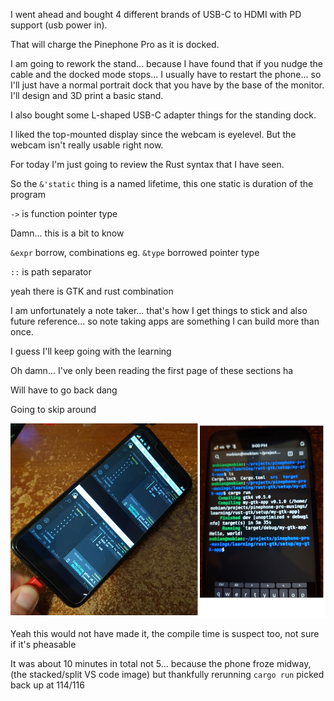 I went ahead and bought 4 different brands of USB-C to HDMI with PD support (usb power in).

That will charge the Pinephone Pro as it is docked.

I am going to rework the stand... because I have found that if you nudge the cable and the docked mode stops... I usually have to restart the phone... so I'll just have a normal portrait dock that you have by the base of the monitor. I'll design and 3D print a basic stand.

I also bought some L-shaped USB-C adapter things for the standing dock.

I liked the top-mounted display since the webcam is eyelevel. But the webcam isn't really usable right now.

For today I'm just going to review the Rust syntax that I have seen.

So the `&'static` thing is a named lifetime, this one static is duration of the program

`->` is function pointer type

Damn... this is a bit to know

`&expr` borrow, combinations eg. `&type` borrowed pointer type

`::` is path separator

yeah there is GTK and rust combination

I am unfortunately a note taker... that's how I get things to stick and also future reference... so note taking apps are something I can build more than once.

I guess I'll keep going with the learning

Oh damn... I've only been reading the first page of these sections ha

Will have to go back dang

Going to skip around

<img src="../../images/ppp-probs.png"/>

Yeah this would not have made it, the compile time is suspect too, not sure if it's pheasable

It was about 10 minutes in total not 5... because the phone froze midway, (the stacked/split VS code image) but thankfully rerunning `cargo run` picked back up at 114/116